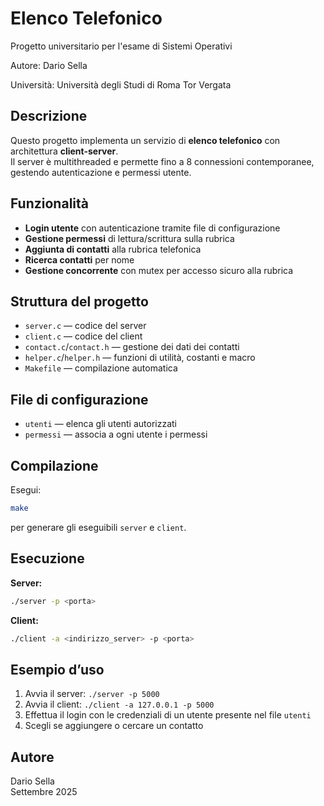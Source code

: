 # Elenco Telefonico

Progetto universitario per l'esame di Sistemi Operativi

Autore: Dario Sella

Università: Università degli Studi di Roma Tor Vergata

## Descrizione

Questo progetto implementa un servizio di **elenco telefonico** con architettura **client-server**.  
Il server è multithreaded e permette fino a 8 connessioni contemporanee, gestendo autenticazione e permessi utente.

## Funzionalità

- **Login utente** con autenticazione tramite file di configurazione
- **Gestione permessi** di lettura/scrittura sulla rubrica
- **Aggiunta di contatti** alla rubrica telefonica
- **Ricerca contatti** per nome
- **Gestione concorrente** con mutex per accesso sicuro alla rubrica

## Struttura del progetto

- `server.c` — codice del server
- `client.c` — codice del client
- `contact.c`/`contact.h` — gestione dei dati dei contatti
- `helper.c`/`helper.h` — funzioni di utilità, costanti e macro
- `Makefile` — compilazione automatica

## File di configurazione

- `utenti` — elenca gli utenti autorizzati
- `permessi` — associa a ogni utente i permessi

## Compilazione

Esegui:
```bash
make
```
per generare gli eseguibili `server` e `client`.

## Esecuzione

**Server:**
```bash
./server -p <porta>
```

**Client:**
```bash
./client -a <indirizzo_server> -p <porta>
```

## Esempio d’uso

1. Avvia il server: `./server -p 5000`
2. Avvia il client: `./client -a 127.0.0.1 -p 5000`
3. Effettua il login con le credenziali di un utente presente nel file `utenti`
4. Scegli se aggiungere o cercare un contatto

## Autore

Dario Sella  
Settembre 2025

